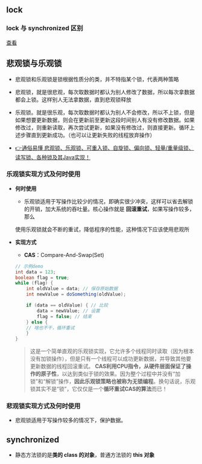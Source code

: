 ## lock

### lock 与 synchronized 区别
[查看](https://www.cnblogs.com/baizhanshi/p/6419268.html)

## 悲观锁与乐观锁

- 悲观锁和乐观锁是锁根据性质分的类，并不特指某个锁，代表两种策略

- 悲观锁，就是很悲观，每次取数据时都认为别人修改了数据，所以每次拿数据都会上锁。这样别人无法拿数据，直到悲观锁释放

- 乐观锁。就是很乐观，每次取数据时都认为别人不会修改，所以不上锁，但是如果想要更新数据，则会在更新前至更新这段时间别人有没有修改数据。如果修改过，则重新读取，再次尝试更新，如果没有修改过，则直接更新。循环上述步骤直到更新成功。（也可以让更新失败的线程放弃操作）

- [👉通俗易懂 悲观锁、乐观锁、可重入锁、自旋锁、偏向锁、轻量/重量级锁、读写锁、各种锁及其Java实现！](https://zhuanlan.zhihu.com/p/71156910)

### 乐观锁实现方式及何时使用

- **何时使用**

    - 乐观锁适用于写操作比较少的情况，即确实很少冲突，这样可以省去解锁的开销，加大系统的吞吐量。核心操作就是 **回滚重试**，如果写操作较多，那么
    
    使用乐观锁就会不断的重试，降低程序的性能，这种情况下应该使用悲观所

- **实现方式**

    - **CAS**：Compare-And-Swap(Set)
    ```java
    // 示例demo
    int data = 123; 
    boolean flag = true;
    while (flag) {
        int oldValue = data; // 保存原始数据
        int newValue = doSomething(oldValue); 

        if (data == oldValue) { // 比较
            data = newValue; // 设置
            flag = false; // 结束
        } else {
        // 啥也不干，循环重试
        }
    }
    ```
    >  这是一个简单直观的乐观锁实现，它允许多个线程同时读取（因为根本没有加锁操作），但是只有一个线程可以成功更新数据，并导致其他要更新数据的线程回滚重试。 **CAS利用CPU指令，从硬件层面保证了操作的原子性**，以达到类似于锁的效果。因为整个过程中并没有“加锁”和“解锁”操作，**因此乐观锁策略也被称为无锁编程**。换句话说，乐观锁其实不是“锁”，它仅仅是一个**循环重试CAS的算法**而已！

### 悲观锁实现方式及何时使用

- 悲观锁适用于写操作较多的情况下，保护数据。

## synchronized 

- 静态方法锁的是**类的 class 的对象**，普通方法锁的 **this 对象**